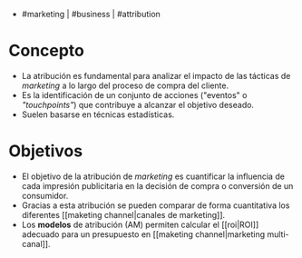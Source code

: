 - #marketing | #business | #attribution

# Concepto
- La atribución es fundamental para analizar el impacto de las tácticas de *marketing* a lo largo del proceso de compra del cliente.
- Es la identificación de un conjunto de acciones ("eventos" o *"touchpoints"*) que contribuye a alcanzar el objetivo deseado.
- Suelen basarse en técnicas estadísticas.

# Objetivos
- El objetivo de la atribución de *marketing* es cuantificar la influencia de cada impresión publicitaria en la decisión de compra o conversión de un consumidor.
- Gracias a esta atribución se pueden comparar de forma cuantitativa los diferentes [[maketing channel|canales de marketing]].
- Los **modelos** de atribución (AM) permiten calcular el [[roi|ROI]] adecuado para un presupuesto en [[maketing channel|marketing multi-canal]].